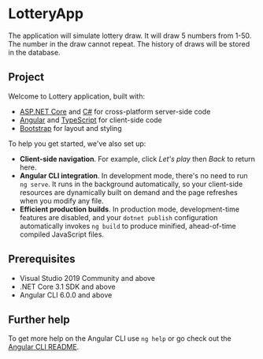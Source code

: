 # LotteryApp
The application will simulate lottery draw. It will draw 5 numbers from 1-50. The number in the draw cannot 
repeat. The history of draws will be stored in the database. 

## Project
<p>Welcome to Lottery application, built with:</p>
<ul>
  <li><a href='https://get.asp.net/'>ASP.NET Core</a> and <a href='https://msdn.microsoft.com/en-us/library/67ef8sbd.aspx'>C#</a> for cross-platform server-side code</li>
  <li><a href='https://angular.io/'>Angular</a> and <a href='http://www.typescriptlang.org/'>TypeScript</a> for client-side code</li>
  <li><a href='http://getbootstrap.com/'>Bootstrap</a> for layout and styling</li>
</ul>
<p>To help you get started, we've also set up:</p>
<ul>
  <li><strong>Client-side navigation</strong>. For example, click <em>Let's play</em> then <em>Back</em> to return here.</li>
  <li><strong>Angular CLI integration</strong>. In development mode, there's no need to run <code>ng serve</code>. It runs in the background automatically, so your client-side resources are dynamically built on demand and the page refreshes when you modify any file.</li>
  <li><strong>Efficient production builds</strong>. In production mode, development-time features are disabled, and your <code>dotnet publish</code> configuration automatically invokes <code>ng build</code> to produce minified, ahead-of-time compiled JavaScript files.</li>
</ul>

## Prerequisites
- Visual Studio 2019 Community and above
- .NET Core 3.1 SDK and above
- Angular CLI 6.0.0 and above

## Further help

To get more help on the Angular CLI use `ng help` or go check out the [Angular CLI README](https://github.com/angular/angular-cli/blob/master/README.md).

